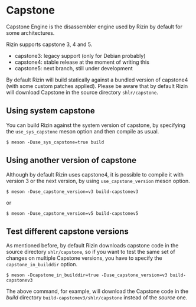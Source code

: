 Capstone
========

Capstone Engine is the disassembler engine used by Rizin by default for 
some architectures.

Rizin supports capstone 3, 4 and 5.

* capstone3: legacy support (only for Debian probably)
* capstone4: stable release at the moment of writing this
* capstone5: next branch, still under development

By default Rizin will build statically against a bundled version of capstone4
(with some custom patches applied). Please be aware that by default Rizin will
download Capstone in the source directory `shlr/capstone`.

Using system capstone
---------------------

You can build Rizin against the system version of capstone, by specifying the
`use_sys_capstone` meson option and then compile as usual.

```
$ meson -Duse_sys_capstone=true build
```

Using another version of capstone
---------------------

Although by default Rizin uses capstone4, it is possible to compile it with
version 3 or the next version, by using `use_capstone_version` meson option.

```
$ meson -Duse_capstone_version=v3 build-capstonev3
```
or
```
$ meson -Duse_capstone_version=v5 build-capstonev5
```

Test different capstone versions
----------------------

As mentioned before, by default Rizin downloads capstone code in the source
directory `shlr/capstone`, so if you want to test the same set of changes on
multiple Capstone versions, you have to specify the `capstone_in_builddir`
option.

```
$ meson -Dcapstone_in_builddir=true -Duse_capstone_version=v3 build-capstonev3
```

The above command, for example, will download the Capstone code in the *build*
directory `build-capstonev3/shlr/capstone` instead of the *source* one.
